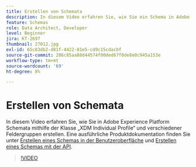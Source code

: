 ```yaml
---
title: Erstellen von Schemata
description: In diesem Video erfahren Sie, wie Sie ein Schema in Adobe Experience Platform mit der Klasse „XDM Individual Profile“ und verschiedenen Feldergruppen erstellen.
feature: Schemas
role: Data Architect, Developer
level: Beginner
jira: KT-2697
thumbnail: 27012.jpg
exl-id: 65c83db2-d81f-4422-81e5-cd9c15cdacbf
source-git-commit: 286c85aa88d44574f00ded67f0de8e0c945a153e
workflow-type: tm+mt
source-wordcount: '69'
ht-degree: 8%

---
```


# Erstellen von Schemata

In diesem Video erfahren Sie, wie Sie in Adobe Experience Platform Schemata mithilfe der Klasse „XDM Individual Profile“ und verschiedener Feldergruppen erstellen. Eine ausführliche Produktdokumentation finden Sie unter [Erstellen eines Schemas in der Benutzeroberfläche](https://experienceleague.adobe.com/docs/experience-platform/xdm/tutorials/create-schema-ui.html?lang=de) und [Erstellen eines Schemas mit der API](https://experienceleague.adobe.com/docs/experience-platform/xdm/tutorials/create-schema-api.html?lang=de).

>[!VIDEO](https://video.tv.adobe.com/v/3430216?learn=on&enablevpops&captions=ger)